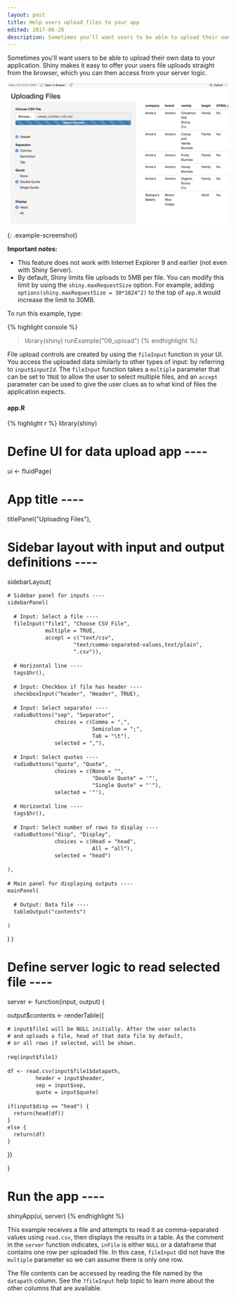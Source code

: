 ```yaml
---
layout: post
title: Help users upload files to your app
edited: 2017-06-28
description: Sometimes you'll want users to be able to upload their own data to your application. Shiny makes it easy to offer your users file uploads straight from the browser, which you can then access from your server logic.
---
```


Sometimes you'll want users to be able to upload their own data to your application. Shiny makes it easy to offer your users file uploads straight from the browser, which you can then access from your server logic.

![Uploading Files Screenshot](../../images/examples/09_upload.png){: .example-screenshot}

**Important notes:**
* This feature does not work with Internet Explorer 9 and earlier (not even with Shiny Server).
* By default, Shiny limits file uploads to 5MB per file. You can modify this limit by using the `shiny.maxRequestSize` option. For example, adding `options(shiny.maxRequestSize = 30*1024^2)` to the top of `app.R` would increase the limit to 30MB.

To run this example, type:

{% highlight console %}
> library(shiny)
> runExample("09_upload")
{% endhighlight %}

File upload controls are created by using the `fileInput` function in your UI. You access the uploaded data similarly to other types of input: by referring to <code>input$<i>inputId</i></code>. The `fileInput` function takes a `multiple` parameter that can be set to `TRUE` to allow the user to select multiple files, and an `accept` parameter can be used to give the user clues as to what kind of files the application expects.

#### app.R

{% highlight r %}
library(shiny)

# Define UI for data upload app ----
ui <- fluidPage(

  # App title ----
  titlePanel("Uploading Files"),

  # Sidebar layout with input and output definitions ----
  sidebarLayout(

    # Sidebar panel for inputs ----
    sidebarPanel(

      # Input: Select a file ----
      fileInput("file1", "Choose CSV File",
                multiple = TRUE,
                accept = c("text/csv",
                         "text/comma-separated-values,text/plain",
                         ".csv")),

      # Horizontal line ----
      tags$hr(),

      # Input: Checkbox if file has header ----
      checkboxInput("header", "Header", TRUE),

      # Input: Select separator ----
      radioButtons("sep", "Separator",
                   choices = c(Comma = ",",
                               Semicolon = ";",
                               Tab = "\t"),
                   selected = ","),

      # Input: Select quotes ----
      radioButtons("quote", "Quote",
                   choices = c(None = "",
                               "Double Quote" = '"',
                               "Single Quote" = "'"),
                   selected = '"'),

      # Horizontal line ----
      tags$hr(),

      # Input: Select number of rows to display ----
      radioButtons("disp", "Display",
                   choices = c(Head = "head",
                               All = "all"),
                   selected = "head")

    ),

    # Main panel for displaying outputs ----
    mainPanel(

      # Output: Data file ----
      tableOutput("contents")

    )

  )
)

# Define server logic to read selected file ----
server <- function(input, output) {

  output$contents <- renderTable({

    # input$file1 will be NULL initially. After the user selects
    # and uploads a file, head of that data file by default,
    # or all rows if selected, will be shown.

    req(input$file1)

    df <- read.csv(input$file1$datapath,
             header = input$header,
             sep = input$sep,
             quote = input$quote)

    if(input$disp == "head") {
      return(head(df))
    }
    else {
      return(df)
    }

  })

}
# Run the app ----
shinyApp(ui, server)
{% endhighlight %}

This example receives a file and attempts to read it as comma-separated values using `read.csv`, then displays the results in a table. As the comment in the `server` function indicates, `inFile` is either `NULL` or a dataframe that contains one row per uploaded file. In this case, `fileInput` did not have the `multiple` parameter so we can assume there is only one row.

The file contents can be accessed by reading the file named by the `datapath` column. See the `?fileInput` help topic to learn more about the other columns that are available.

